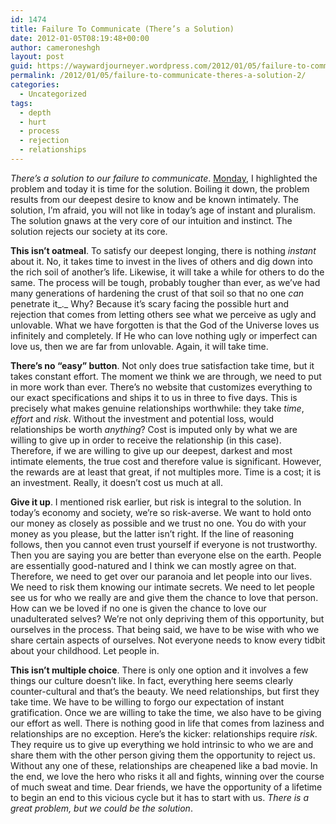```yaml
---
id: 1474
title: Failure To Communicate (There’s a Solution)
date: 2012-01-05T08:19:48+00:00
author: cameroneshgh
layout: post
guid: https://waywardjourneyer.wordpress.com/2012/01/05/failure-to-communicate-theres-a-solution-2/
permalink: /2012/01/05/failure-to-communicate-theres-a-solution-2/
categories:
  - Uncategorized
tags:
  - depth
  - hurt
  - process
  - rejection
  - relationships
---
```

_There’s a solution to our failure to communicate_. <a href="http://wp.me/p1iTRz-eM" target="_blank">Monday</a>, I highlighted the problem and today it is time for the solution. Boiling it down, the problem results from our deepest desire to know and be known intimately. The solution, I’m afraid, you will not like in today’s age of instant and pluralism. The solution gnaws at the very core of our intuition and instinct. The solution rejects our society at its core.

**This isn’t oatmeal**. To satisfy our deepest longing, there is nothing _instant_ about it. No, it takes time to invest in the lives of others and dig down into the rich soil of another’s life. Likewise, it will take a while for others to do the same. The process will be tough, probably tougher than ever, as we’ve had many generations of hardening the crust of that soil so that no one _can_ penetrate it_._ Why? Because it’s scary facing the possible hurt and rejection that comes from letting others see what we perceive as ugly and unlovable. What we have forgotten is that the God of the Universe loves us infinitely and completely. If He who can love nothing ugly or imperfect can love us, then we are far from unlovable. Again, it will take time.

**There’s no “easy” button**. Not only does true satisfaction take time, but it takes constant effort. The moment we think we are through, we need to put in more work than ever. There’s no website that customizes everything to our exact specifications and ships it to us in three to five days. This is precisely what makes genuine relationships worthwhile: they take _time_, _effort_ and _risk_. Without the investment and potential loss, would relationships be worth _anything_? Cost is imputed only by what we are willing to give up in order to receive the relationship (in this case). Therefore, if we are willing to give up our deepest, darkest and most intimate elements, the true cost and therefore value is significant. However, the rewards are at least that great, if not multiples more. Time is a cost; it is an investment. Really, it doesn’t cost us much at all.

**Give it up**. I mentioned risk earlier, but risk is integral to the solution. In today’s economy and society, we’re so risk-averse. We want to hold onto our money as closely as possible and we trust no one. You do with your money as you please, but the latter isn’t right. If the line of reasoning follows, then you cannot even trust yourself if everyone is not trustworthy. Then you are saying you are better than everyone else on the earth. People are essentially good-natured and I think we can mostly agree on that. Therefore, we need to get over our paranoia and let people into our lives. We need to risk them knowing our intimate secrets. We need to let people see us for who we really are and give them the chance to love that person. How can we be loved if no one is given the chance to love our unadulterated selves? We’re not only depriving them of this opportunity, but ourselves in the process. That being said, we have to be wise with who we share certain aspects of ourselves. Not everyone needs to know every tidbit about your childhood. Let people in.

**This isn’t multiple choice**. There is only one option and it involves a few things our culture doesn’t like. In fact, everything here seems clearly counter-cultural and that’s the beauty. We need relationships, but first they take time. We have to be willing to forgo our expectation of instant gratification. Once we are willing to take the time, we also have to be giving our effort as well. There is nothing good in life that comes from laziness and relationships are no exception. Here’s the kicker: relationships require _risk_. They require us to give up everything we hold intrinsic to who we are and share them with the other person giving them the opportunity to reject us. Without any one of these, relationships are cheapened like a bad movie. In the end, we love the hero who risks it all and fights, winning over the course of much sweat and time. Dear friends, we have the opportunity of a lifetime to begin an end to this vicious cycle but it has to start with us. _There is a great problem, but we could be the solution_.